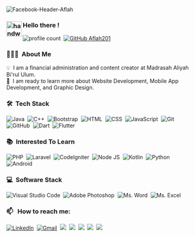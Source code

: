 <!-- ![Twitter-Header-Aflah](https://user-images.githubusercontent.com/46245881/162653184-1d008c54-9272-437c-92ba-3865554f3b70.jpg) -->
![Facebook-Header-Aflah](https://user-images.githubusercontent.com/46245881/162664733-d04c434e-8c9e-4795-b4ac-d37111561675.jpg)


### <img alt="handwavegif" src="https://user-images.githubusercontent.com/39513876/112366216-8cfe7400-8cfe-11eb-8116-7d3dbae20e97.gif" width='40' align="left"/> Hello there !
![profile count](https://komarev.com/ghpvc/?username=aflah201&color=red)&nbsp;
[![GitHub Aflah201](https://img.shields.io/github/followers/aflah201?label=follow&style=social)](https://github.com/aflah201)&nbsp;

### 👨🏻‍💻 &nbsp;About Me

💡 &nbsp;I am a financial administration and content creator at Madrasah Aliyah Bi'rul Ulum. \
🌱 &nbsp;I am ready to learn more about Website Development, Mobile App Development, and Graphic Design.

### 🛠 &nbsp;Tech Stack

![Java](https://img.shields.io/badge/Java-ED8B00?style=for-the-badge&logo=java&logoColor=white)&nbsp;
![C++](https://img.shields.io/badge/C%2B%2B-00599C?style=for-the-badge&logo=c%2B%2B&logoColor=white)&nbsp;
![Bootstrap](https://img.shields.io/badge/Bootstrap-563D7C?style=for-the-badge&logo=bootstrap&logoColor=white)&nbsp;
![HTML](https://img.shields.io/badge/HTML5-E34F26?style=for-the-badge&logo=html5&logoColor=white)&nbsp;
![CSS](https://img.shields.io/badge/CSS3-1572B6?style=for-the-badge&logo=css3&logoColor=white)&nbsp;
![JavaScript](https://img.shields.io/badge/JavaScript-323330?style=for-the-badge&logo=javascript&logoColor=F7DF1E)&nbsp;
![Git](https://img.shields.io/badge/-Git-05122A?style=for-the-badge&logo=git)&nbsp;
![GitHub](https://img.shields.io/badge/GitHub-100000?style=for-the-badge&logo=github&logoColor=white)&nbsp;
![Dart](https://img.shields.io/badge/Dart-0175C2?style=for-the-badge&logo=dart&logoColor=white)&nbsp;
![Flutter](https://img.shields.io/badge/Flutter-02569B?style=for-the-badge&logo=flutter&logoColor=white)

### 📚 &nbsp;Interested To Learn

![PHP](https://img.shields.io/badge/PHP-777BB4?style=for-the-badge&logo=php&logoColor=white)&nbsp;
![Laravel](https://img.shields.io/badge/Laravel-FF2D20?style=for-the-badge&logo=laravel&logoColor=white)&nbsp;
![CodeIgniter](https://img.shields.io/badge/Codeigniter-EF4223?style=for-the-badge&logo=codeigniter&logoColor=white)&nbsp;
![Node JS](https://img.shields.io/badge/Node.js-339933?style=for-the-badge&logo=nodedotjs&logoColor=white)&nbsp;
![Kotlin](https://img.shields.io/badge/Kotlin-0095D5?&style=for-the-badge&logo=kotlin&logoColor=white)&nbsp;
![Python](https://img.shields.io/badge/Python-FFD43B?style=for-the-badge&logo=python&logoColor=blue)&nbsp;
![Android](https://img.shields.io/badge/Android-3DDC84?style=for-the-badge&logo=android&logoColor=white)&nbsp;

### 💻 &nbsp;Software Stack

![Visual Studio Code](https://img.shields.io/badge/Visual_Studio_Code-0078D4?style=for-the-badge&logo=visual%20studio%20code&logoColor=white)&nbsp;
![Adobe Photoshop](https://img.shields.io/badge/Adobe%20Photoshop-31A8FF?style=for-the-badge&logo=Adobe%20Photoshop&logoColor=black)&nbsp;
![Ms. Word](https://img.shields.io/badge/Microsoft_Word-2B579A?style=for-the-badge&logo=microsoft-word&logoColor=white)&nbsp;
![Ms. Excel](https://img.shields.io/badge/Microsoft_Excel-217346?style=for-the-badge&logo=microsoft-excel&logoColor=white)&nbsp;

### 📫 &nbsp; How to reach me:

<a href="https://www.linkedin.com/in/aflah-azzaky-1806/"><img alt="LinkedIn" src="https://img.shields.io/badge/LinkedIn-0077B5?style=for-the-badge&logo=linkedin&logoColor=white"/></a>&nbsp;
<a href="mailto:aflahazzaki123@gmail.com"><img alt="Gmail" src="https://img.shields.io/badge/Gmail-D14836?style=for-the-badge&logo=gmail&logoColor=white" /></a>&nbsp;
<a href="https://instagram.com/aflah.azzaky"><img src="https://img.shields.io/badge/Instagram-E4405F?style=for-the-badge&logo=instagram&logoColor=white"/></a>&nbsp;
<a href="https://twitter.com/aflahazzaky_"><img src="https://img.shields.io/badge/Twitter-1DA1F2?style=for-the-badge&logo=twitter&logoColor=white"/></a>&nbsp;
<a href="https://facebook.com/aflah201"><img src="https://img.shields.io/badge/Facebook-1877F2?style=for-the-badge&logo=facebook&logoColor=white"/></a>&nbsp;
<a href="https://wa.me/6283832515321"><img src="https://img.shields.io/badge/WhatsApp-25D366?style=for-the-badge&logo=whatsapp&logoColor=white"/></a>&nbsp;
<a href="https://t.me/aflahazzaky"><img src="https://img.shields.io/badge/Telegram-2CA5E0?style=for-the-badge&logo=telegram&logoColor=white"/></a>&nbsp;

